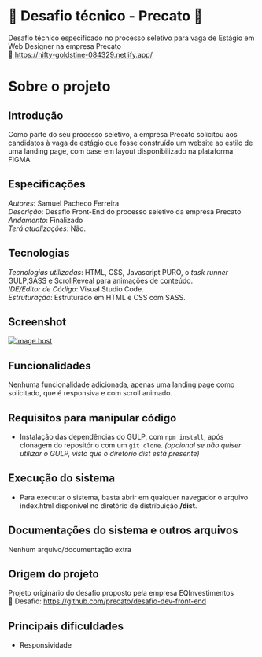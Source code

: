 # :money_with_wings: Desafio técnico - Precato :money_with_wings:
Desafio técnico especificado no processo seletivo para vaga de Estágio em Web Designer na empresa Precato  
:link: https://nifty-goldstine-084329.netlify.app/

# Sobre o projeto

## Introdução
Como parte do seu processo seletivo, a empresa Precato solicitou aos candidatos à vaga de estágio que fosse construído um website ao estilo de uma landing page, com base em layout disponibilizado na plataforma FIGMA  

## Especificações
*Autores*: Samuel Pacheco Ferreira     
*Descrição*: Desafio Front-End do processo seletivo da empresa Precato  
*Andamento*: Finalizado     
*Terá atualizações*: Não.        

## Tecnologias
*Tecnologias utilizadas*: HTML, CSS,  Javascript PURO, o *task runner* GULP,SASS e ScrollReveal para animações de conteúdo.    
*IDE/Editor de Código*: Visual Studio Code.       
*Estruturação*: Estruturado em HTML e CSS com SASS.  

## Screenshot
<a href="https://imgbox.com/7kezvo3o" target="_blank"><img src="https://images2.imgbox.com/23/80/7kezvo3o_o.png" alt="image host"/></a>

## Funcionalidades
Nenhuma funcionalidade adicionada, apenas uma landing page como solicitado, que é responsiva e com scroll animado.

## Requisitos para manipular código
* Instalação das dependências do GULP, com `npm install`, após clonagem do repositório com um `git clone`. *(opcional se não quiser utilizar o GULP, visto que o diretório dist está presente)*

## Execução do sistema
* Para executar o sistema, basta abrir em qualquer navegador o arquivo index.html disponível no diretório de distribuição <strong>/dist</strong>.

## Documentações do sistema e outros arquivos
Nenhum arquivo/documentação extra

## Origem do projeto
Projeto originário do desafio proposto pela empresa EQInvestimentos  
:link: Desafio: https://github.com/precato/desafio-dev-front-end
 
## Principais dificuldades
* Responsividade





